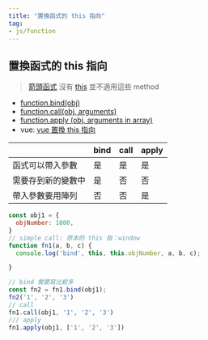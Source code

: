 ```yaml
---
title: "置換函式的 this 指向"
tag: 
- js/function
---
```

## 置換函式的 this 指向
>[箭頭函式](箭頭函式.md) 沒有 [this](this.md) 並不適用這些 method

- [function.bind(obj)](function.bind(obj).md)
- [function.call(obj, arguments)](function.call(obj,%20arguments).md)
- [function.apply (obj, arguments in array)](function.apply%20(obj,%20arguments%20in%20array).md)
- vue: [vue 置換 this 指向](vue%20置換%20this%20指向.md)

|                    | bind | call | apply |
| ------------------ | ---- | ---- | ----- |
| 函式可以帶入參數   | 是   | 是   | 是    |
| 需要存到新的變數中 | 是   | 否   | 否    |
| 帶入參數要用陣列   | 否   | 否   | 是    |

```js
const obj1 = {
  objNumber: 1000,
}
// simple call: 原本的 this 指：window
function fn1(a, b, c) {
  console.log('bind', this, this.objNumber, a, b, c);

}

// bind 需要寫比較多
const fn2 = fn1.bind(obj1);
fn2('1', '2', '3')
// call
fn1.call(obj1, '1', '2', '3')
/// apply
fn1.apply(obj1, ['1', '2', '3'])
```
